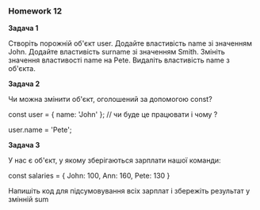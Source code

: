 ### Homework  12

**Задача 1**

Створіть порожній об'єкт user.
Додайте властивість name зі значенням John.
Додайте властивість surname зі значенням Smith.
Змініть значення властивості name на Pete.
Видаліть властивість name з об'єкта.


**Задача 2**

Чи можна змінити об'єкт, оголошений за допомогою const?

const user = {
name: 'John'
};
// чи буде це працювати і чому ?

user.name = 'Pete';


**Задача 3**

У нас є об'єкт, у якому зберігаються зарплати нашої команди:

const salaries = {
John: 100,
Ann: 160,
Pete: 130
}

Напишіть код для підсумовування всіх зарплат і збережіть результат у змінній sum